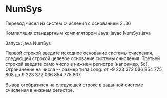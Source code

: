 # NumSys
Перевод чисел из систем счисления с основанием 2..36

Компиляция стандартным компилятором Java:
  javac NumSys.java

Запуск:
  java NumSys

Первой строкой введите исходное основание системы счисления, следующей строкой целевое основание системы счисления. Третьей строкой введите само число в нижнем регистре (например, 5с). Ограничение на числа -- размер типа Long: от –9 223 372 036 854 775 808 до 9 223 372 036 854 775 807.

Вывод отобразится на следующей строке в заданной системе счисления в нижнем регистре.
